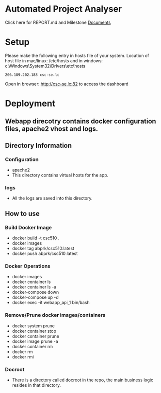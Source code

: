 # Automated Project Analyser

Click here for REPORT.md and Milestone [Documents](https://github.ncsu.edu/apareek2/csc510-project/tree/master/docroot/automated-project-analyzer-reports)

# Setup
Please make the following entry in hosts file of your system.
Location of host file in mac/linux: /etc/hosts and in windows: c:\Windows\System32\Drivers\etc\hosts

    206.189.202.188 csc-se.lc

Open in browser: http://csc-se.lc:82 to access the dashboard

# Deployment

## Webapp direcotry contains docker configuration files, apache2 vhost and logs.

## Directory Information

### Configuration
 - apache2
  - This directory contains virtual hosts for the app.

### logs
 - All the logs are saved into this directory.

## How to use
### Build Docker Image
 - docker build -t csc510 .
 - docker images
 - docker tag <id> abprk/csc510:latest
 - docker push abprk/csc510:latest

### Docker Operations
 - docker images
 - docker container ls
 - docker container ls -a
 - docker-compose down
 - docker-compose up -d
 - docker exec -it webapp_api_1 bin/bash

### Remove/Prune docker images/containers
 - docker system prune
 - docker container stop <id>
 - docker container prune
 - docker image prune -a
 - docker container rm <id>
 - docker rm <id>
 - docker rmi <id>

### Docroot
 - There is a directory called docroot in the repo, the main business logic resides in that directory.
